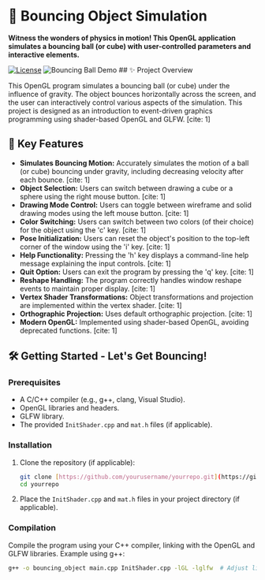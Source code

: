 # 🐰 Bouncing Object Simulation

**Witness the wonders of physics in motion! This OpenGL application simulates a bouncing ball (or cube) with user-controlled parameters and interactive elements.**

[![License](https://img.shields.io/badge/license-MIT-blue.svg)](https://opensource.org/licenses/MIT) ![Bouncing Ball Demo](path/to/your/cool_bouncing_ball_demo.gif) ## ✨ Project Overview

This OpenGL program simulates a bouncing ball (or cube) under the influence of gravity. The object bounces horizontally across the screen, and the user can interactively control various aspects of the simulation. This project is designed as an introduction to event-driven graphics programming using shader-based OpenGL and GLFW. [cite: 1]

## 🚀 Key Features

* **Simulates Bouncing Motion:** Accurately simulates the motion of a ball (or cube) bouncing under gravity, including decreasing velocity after each bounce. [cite: 1]
* **Object Selection:** Users can switch between drawing a cube or a sphere using the right mouse button. [cite: 1]
* **Drawing Mode Control:** Users can toggle between wireframe and solid drawing modes using the left mouse button. [cite: 1]
* **Color Switching:** Users can switch between two colors (of their choice) for the object using the 'c' key. [cite: 1]
* **Pose Initialization:** Users can reset the object's position to the top-left corner of the window using the 'i' key. [cite: 1]
* **Help Functionality:** Pressing the 'h' key displays a command-line help message explaining the input controls. [cite: 1]
* **Quit Option:** Users can exit the program by pressing the 'q' key. [cite: 1]
* **Reshape Handling:** The program correctly handles window reshape events to maintain proper display. [cite: 1]
* **Vertex Shader Transformations:** Object transformations and projection are implemented within the vertex shader. [cite: 1]
* **Orthographic Projection:** Uses default orthographic projection. [cite: 1]
* **Modern OpenGL:** Implemented using shader-based OpenGL, avoiding deprecated functions. [cite: 1]

## 🛠️ Getting Started - Let's Get Bouncing!

### Prerequisites

* A C/C++ compiler (e.g., g++, clang, Visual Studio).
* OpenGL libraries and headers.
* GLFW library.
* The provided `InitShader.cpp` and `mat.h` files (if applicable).

### Installation

1.  Clone the repository (if applicable):

    ```bash
    git clone [https://github.com/yourusername/yourrepo.git](https://github.com/yourusername/yourrepo.git)
    cd yourrepo
    ```
2.  Place the `InitShader.cpp` and `mat.h` files in your project directory (if applicable).

### Compilation

Compile the program using your C++ compiler, linking with the OpenGL and GLFW libraries. Example using g++:

```bash
g++ -o bouncing_object main.cpp InitShader.cpp -lGL -lglfw  # Adjust linker flags as needed
